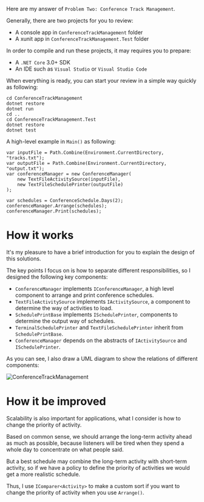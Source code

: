 Here are my answer of `Problem Two: Conference Track Management`.

Generally, there are two projects for you to review: 

* A console app in `ConferenceTrackManagement` folder 
* A xunit app in `ConferenceTrackManagement.Test` folder

In order to compile and run these projects, it may requires you to prepare:

* A `.NET Core` 3.0+ SDK
* An IDE such as `Visual Studio` or `Visual Studio Code`

When everything is ready, you can start your review in a simple way quickly as following: 
```Shell
cd ConferenceTrackManagement
dotnet restore
dotnet run 
cd ..
cd ConferenceTrackManagement.Test
dotnet restore
dotnet test
```
A high-level example in `Main()` as following:
```CSharp
var inputFile = Path.Combine(Environment.CurrentDirectory, "tracks.txt");
var outputFile = Path.Combine(Environment.CurrentDirectory, "output.txt");
var conferenceManager = new ConferenceManager(
    new TextFileActivitySource(inputFile),
    new TextFileSchedulePrinter(outputFile)
);

var schedules = ConferenceSchedule.Days(2);
conferenceManager.Arrange(schedules);
conferenceManager.Print(schedules);
```
# How it works
It's my pleasure to have a brief introduction for you to explain the design of this solutions. 

The key points I focus on is how to separate different responsibilities, so I designed the following key components: 

* `ConferenceManager` implements `IConferenceManager`, a high level component to arrange and print conference schedules.
* `TextFileActivitySource` implements `IActivitySource`, a component to determine the way of activities to load.
* `SchedulePrintBase` implements `ISchedulePrinter`, components to determine the output way of schedules.
* `TerminalSchedulePrinter` and `TextFileSchedulePrinter` inherit from `SchedulePrintBase`.
* `ConferenceManager` depends on the abstracts of `IActivitySource` and `ISchedulePrinter`.

As you can see, I also draw a UML diagram to show the relations of different components:

![ConferenceTrackManagement](https://i.loli.net/2021/01/21/TcoAU1NBquGFCnW.png)

# How it be improved
Scalability is also important for applications, what I consider is how to change the priority of activity. 

Based on common sense, we should arrange the long-term activity ahead as much as possible, because listeners will be tired when they spend a whole day to concentrate on what people said. 

But a best schedule may combine the long-term activity with short-term activity, so if we have a policy to define the priority of activities we would get a more realistic schedule.

Thus, I use `IComparer<Activity>` to make a custom sort if you want to change the priority of activity when you use `Arrange()`.

